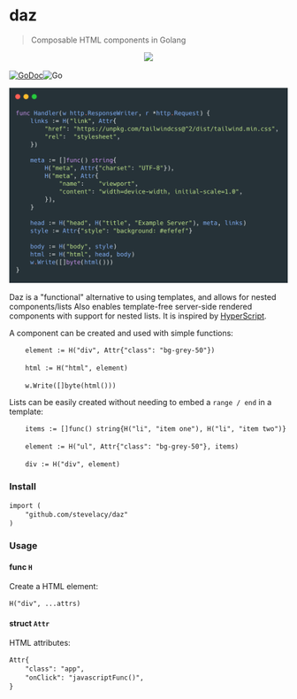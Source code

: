 # daz
> Composable HTML components in Golang

<p align="center">
	<img src="https://github.com/stevelacy/daz/raw/master/daz.go.png" width="300">
</p>

[![GoDoc](https://godoc.org/github.com/stevelacy/daz?status.svg)](https://godoc.org/github.com/stevelacy/daz)![Go](https://github.com/stevelacy/daz/workflows/Go/badge.svg)


![daz carbon example](./carbon.png)

Daz is a "functional" alternative to using templates, and allows for nested components/lists
Also enables template-free server-side rendered components with support for nested lists. It is inspired by [HyperScript](https://github.com/hyperhype/hyperscript).


A component can be created and used with simple functions:
```golang
	element := H("div", Attr{"class": "bg-grey-50"})

	html := H("html", element)

	w.Write([]byte(html()))
```

Lists can be easily created without needing to embed a `range / end` in a template:
```golang
	items := []func() string{H("li", "item one"), H("li", "item two")}

	element := H("ul", Attr{"class": "bg-grey-50"}, items)

	div := H("div", element)

```


### Install

```
import (
	"github.com/stevelacy/daz"
)

```

### Usage

#### func `H`

Create a HTML element:
```golang
H("div", ...attrs)

```

#### struct `Attr`

HTML attributes:
```golang
Attr{
	"class": "app",
	"onClick": "javascriptFunc()",
}
```
